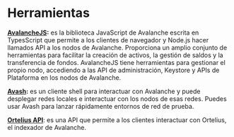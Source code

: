 # Herramientas

[**AvalancheJS**](avalanchejs/)**:** es la biblioteca JavaScript de Avalanche escrita en TypesScript que permite a los clientes de navegador y Node.js hacer llamados API a los nodos de Avalanche. Proporciona un amplio conjunto de herramientas para facilitar la creación de activos, la gestión de saldos y la transferencia de fondos. AvalancheJS tiene herramientas para gestionar el propio nodo, accediendo a las API de administración, Keystore y APIs de Plataforma en los nodos de Avalanche.

[**Avash**](avash.md)**:** es un cliente shell para interactuar con Avalanche y puede desplegar redes locales e interactuar con los nodos de esas redes. Puedes usar Avash para lanzar rápidamente entornos de red de prueba.

[**Ortelius API**](ortelius.md): es una API que permite a los clientes interactuar con Ortelius, el indexador de Avalanche.

